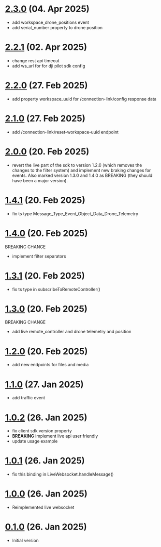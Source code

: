 # [2.3.0](https://github.com/OpenFlightHub/api-client-sdk-typescript/compare/2.2.1...2.3.0) (04. Apr 2025)

* add workspace_drone_positions event
* add serial_number property to drone position


# [2.2.1](https://github.com/OpenFlightHub/api-client-sdk-typescript/compare/2.2.0...2.2.1) (02. Apr 2025)

* change rest api timeout
* add ws_url for for dji pilot sdk config

# [2.2.0](https://github.com/OpenFlightHub/api-client-sdk-typescript/compare/2.1.0...2.2.0) (27. Feb 2025)

* add property workspace_uuid for /connection-link/config response data

# [2.1.0](https://github.com/OpenFlightHub/api-client-sdk-typescript/compare/2.0.0...2.1.0) (27. Feb 2025)

* add /connection-link/reset-workspace-uuid endpoint

# [2.0.0](https://github.com/OpenFlightHub/api-client-sdk-typescript/compare/1.2.0...2.0.0) (20. Feb 2025)

* revert the live part of the sdk to version 1.2.0 (which removes the changes to the filter system) and implement new braking changes for events. Also marked version 1.3.0 and 1.4.0 as BREAKING (they should have been a major version).

# [1.4.1](https://github.com/OpenFlightHub/api-client-sdk-typescript/compare/1.4.0...1.4.1) (20. Feb 2025)

* fix ts type Message_Type_Event_Object_Data_Drone_Telemetry

# [1.4.0](https://github.com/OpenFlightHub/api-client-sdk-typescript/compare/1.3.1...1.4.0) (20. Feb 2025)

BREAKING CHANGE
* implement filter separators

# [1.3.1](https://github.com/OpenFlightHub/api-client-sdk-typescript/compare/1.3.0...1.3.1) (20. Feb 2025)

* fix ts type in subscribeToRemoteController()

# [1.3.0](https://github.com/OpenFlightHub/api-client-sdk-typescript/compare/1.2.0...1.3.0) (20. Feb 2025)

BREAKING CHANGE
* add live remote_controller and drone telemetry and position

# [1.2.0](https://github.com/OpenFlightHub/api-client-sdk-typescript/compare/1.1.0...1.2.0) (20. Feb 2025)

* add new endpoints for files and media

# [1.1.0](https://github.com/OpenFlightHub/api-client-sdk-typescript/compare/1.0.2...1.1.0) (27. Jan 2025)

* add traffic event

# [1.0.2](https://github.com/OpenFlightHub/api-client-sdk-typescript/compare/1.0.1...1.0.2) (26. Jan 2025)

* fix client sdk version property
* **BREAKING** implement live api user friendly
* update usage example

# [1.0.1](https://github.com/OpenFlightHub/api-client-sdk-typescript/compare/1.0.0...1.0.1) (26. Jan 2025)

* fix this binding in LiveWebsocket.handleMessage()

# [1.0.0](https://github.com/OpenFlightHub/api-client-sdk-typescript/compare/0.1.0...1.0.0) (26. Jan 2025)

* Reimplemented live websocket

# [0.1.0](https://github.com/OpenFlightHub/api-client-sdk-typescript/commit/e62b161864d728eca5580aa7682fe14bbd43ecc8) (26. Jan 2025)

* Initial version
